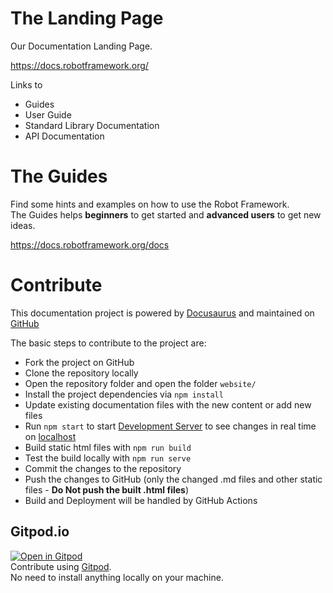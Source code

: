 # The Landing Page

Our Documentation Landing Page.  

https://docs.robotframework.org/

Links to 

- Guides
- User Guide
- Standard Library Documentation
- API Documentation

# The Guides

Find some hints and examples on how to use the Robot Framework.  
The Guides helps **beginners** to get started and **advanced users** to get new ideas.

https://docs.robotframework.org/docs

# Contribute

This documentation project is powered by [Docusaurus](https://docusaurus.io/) and maintained on [GitHub](https://github.com/MarketSquare/robotframeworkguides)

The basic steps to contribute to the project are:
- Fork the project on GitHub
- Clone the repository locally
- Open the repository folder and open the folder `website/`
- Install the project dependencies via `npm install`
- Update existing documentation files with the new content or add new files
- Run `npm start` to start [Development Server](https://docusaurus.io/docs/installation#running-the-development-server) to see changes in real time on [localhost](http://localhost:3000)
- Build static html files with `npm run build`
- Test the build locally with `npm run serve`
- Commit the changes to the repository
- Push the changes to GitHub (only the changed .md files and other static files - **Do Not push the built .html files**)
- Build and Deployment will be handled by GitHub Actions

## Gitpod.io
[![Open in Gitpod](https://gitpod.io/button/open-in-gitpod.svg)](https://gitpod.io/#https://github.com/MarketSquare/robotframeworkguides)  
Contribute using [Gitpod](https://gitpod.io/#https://github.com/MarketSquare/robotframeworkguides).  
No need to install anything locally on your machine.
